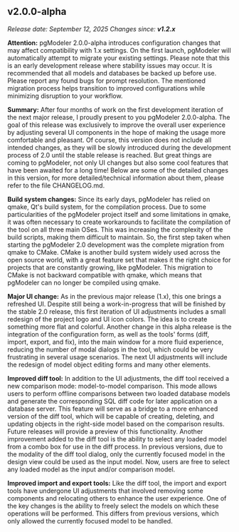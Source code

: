 v2.0.0-alpha
------
*Release date: September 12, 2025*
*Changes since:* ***v1.2.x***

**Attention:** pgModeler 2.0.0-alpha introduces configuration changes that may affect compatibility with 1.x settings. On the first launch, pgModeler will automatically attempt to migrate your existing settings. Please note that this is an early development release where stability issues may occur. It is recommended that all models and databases be backed up before use. Please report any found bugs for prompt resolution. The mentioned migration process helps transition to improved configurations while minimizing disruption to your workflow.

**Summary:** After four months of work on the first development iteration of the next major release, I proudly present to you pgModeler 2.0.0-alpha. The goal of this release was exclusively to improve the overall user experience by adjusting several UI components in the hope of making the usage more comfortable and pleasant. Of course, this version does not include all intended changes, as they will be slowly introduced during the development process of 2.0 until the stable release is reached. But great things are coming to pgModeler, not only UI changes but also some cool features that have been awaited for a long time! Below are some of the detailed changes in this version, for more detailed/technical information about them, please refer to the file CHANGELOG.md.

**Build system changes:** Since its early days, pgModeler has relied on qmake, Qt's build system, for the compilation process. Due to some particularities of the pgModeler project itself and some limitations in qmake, it was often necessary to create workarounds to facilitate the compilation of the tool on all three main OSes. This was increasing the complexity of the build scripts, making them difficult to maintain. So, the first step taken when starting the pgModeler 2.0 development was the complete migration from qmake to CMake. CMake is another build system widely used across the open source world, with a great feature set that makes it the right choice for projects that are constantly growing, like pgModeler. This migration to CMake is not backward compatible with qmake, which means that pgModeler can no longer be compiled using qmake.

**Major UI change:** As in the previous major release (1.x), this one brings a refreshed UI. Despite still being a work-in-progress that will be finished by the stable 2.0 release, this first iteration of UI adjustments includes a small redesign of the project logo and UI icon colors. The idea is to create something more flat and colorful. Another change in this alpha release is the integration of the configuration form, as well as the tools' forms (diff, import, export, and fix), into the main window for a more fluid experience, reducing the number of modal dialogs in the tool, which could be very frustrating in several usage scenarios. The next UI adjustments will include the redesign of model object editing forms and many other elements.

**Improved diff tool:** In addition to the UI adjustments, the diff tool received a new comparison mode: model-to-model comparison. This mode allows users to perform offline comparisons between two loaded database models and generate the corresponding SQL diff code for later application on a database server. This feature will serve as a bridge to a more enhanced version of the diff tool, which will be capable of creating, deleting, and updating objects in the right-side model based on the comparison results. Future releases will provide a preview of this functionality. Another improvement added to the diff tool is the ability to select any loaded model from a combo box for use in the diff process. In previous versions, due to the modality of the diff tool dialog, only the currently focused model in the design view could be used as the input model. Now, users are free to select any loaded model as the input and/or comparison model.

**Improved import and export tools:** Like the diff tool, the import and export tools have undergone UI adjustments that involved removing some components and relocating others to enhance the user experience. One of the key changes is the ability to freely select the models on which these operations will be performed. This differs from previous versions, which only allowed the currently focused model to be handled.



